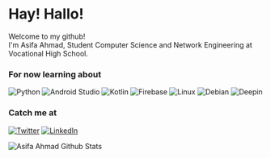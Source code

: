 <h1>Hay! Hallo!</h1>


<p>Welcome to my github! </br> I'm Asifa Ahmad, Student Computer Science and Network Engineering at Vocational High School.</p>
<h3>For now learning about</h3>
<p>
  
 ![Python](https://img.shields.io/badge/python-3670A0?style=for-the-badge&logo=python&logoColor=ffdd54) 
 ![Android Studio](https://img.shields.io/badge/Android%20Studio-3DDC84.svg?style=for-the-badge&logo=android-studio&logoColor=white)
 ![Kotlin](https://img.shields.io/badge/kotlin-%230095D5.svg?style=for-the-badge&logo=kotlin&logoColor=white)
 ![Firebase](https://img.shields.io/badge/Firebase-039BE5?style=for-the-badge&logo=Firebase&logoColor=white)
 ![Linux](https://img.shields.io/badge/Linux-FCC624?style=for-the-badge&logo=linux&logoColor=black)
 ![Debian](https://img.shields.io/badge/Debian-D70A53?style=for-the-badge&logo=debian&logoColor=white)
 ![Deepin](https://img.shields.io/badge/Deepin-007CFF?style=for-the-badge&logo=deepin&logoColor=white)
  
</p>

<h3>Catch me at</h3>
<p></a> <a href="https://twitter.com/asifaahmad" target="_blank"><img alt="Twitter" src="https://img.shields.io/badge/twitter-%231DA1F2.svg?&style=for-the-badge&logo=twitter&logoColor=white" /></a> <a href="https://www.linkedin.com/in/asifaahmad" target="_blank"><img alt="LinkedIn" src="https://img.shields.io/badge/linkedin-%230077B5.svg?&style=for-the-badge&logo=linkedin&logoColor=white" /></a>
</p>
<img align="left" alt="Asifa Ahmad Github Stats" src="https://github-readme-stats.vercel.app/api?username=Lushiva&show_icons=true&theme=synthwave&hide_border=true" />
